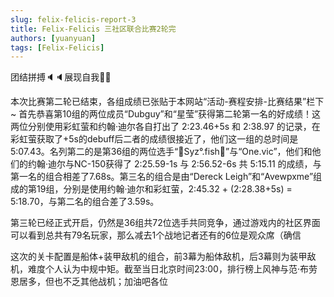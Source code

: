 ```yaml
---
slug: felix-felicis-report-3
title: Felix-Felicis 三社区联合比赛2轮完
authors: [yuanyuan]
tags: [Felix-Felicis]
---
```


团结拼搏🔈🔈展现自我🎉🎉

本次比赛第二轮已结束，各组成绩已张贴于本网站“活动-赛程安排-比赛结果”栏下~ 首先恭喜第10组的两位成员“Dubguy”和“星莹”获得第二轮第一名的好成绩！这两位分别使用彩虹萤和约翰·迪尔各自打出了 2:23.46+5s 和 2:38.97 的记录，在彩虹萤获取了+5s的debuff后二者的成绩很接近了，他们这一组的总时间是5:07.43。名列第二的是第36组的两位选手“🐋Syz°.fish🐬”与“One.vic”，他们和他们的约翰·迪尔与NC-150获得了 2:25.59-1s 与 2:56.52-6s 共 5:15.11 的成绩，与第一名的组合相差了7.68s。第三名的组合是由“Dereck Leigh”和“Avewpxme”组成的第19组，分别是使用约翰·迪尔和彩虹萤，2:45.32 + (2:28.38+5s) = 5:18.70，与第二名的组合差了3.59s。

第三轮已经正式开启，仍然是36组共72位选手共同竞争，通过游戏内的社区界面可以看到总共有79名玩家，那么减去1个战地记者还有的6位是观众席（确信

这次的关卡配置是船体+装甲敌机的组合，前3幕为船体敌机，后3幕则为装甲敌机，难度个人认为中规中矩。截至当日北京时间23:00，排行榜上风神与范·布劳恩居多，但也不乏其他战机；加油吧各位